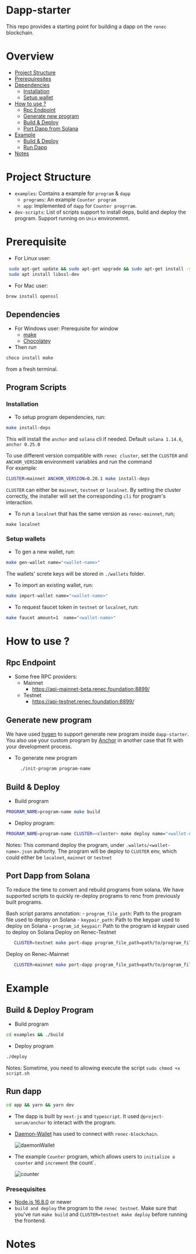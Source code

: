 # Dapp-starter

This repo provides a starting point for building a dapp on the `renec` blockchain.

# Overview

- [Project Structure](#project-structure)
- [Prerequiresites](#prerequisite)
- [Dependencies](#dependencies)
  - [Installation](#installation)
  - [Setup wallet](#setup-wallets)
- [How to use ?](#how-to-use-)
  - [Rpc Endpoint](#rpc-endpoint)
  - [Generate new program](#generate-new-program)
  - [Build & Deploy](#build--deploy)
  - [Port Dapp from Solana](#port-dapp-from-solana)
- [Example](#example)
  - [Build & Deploy](#build--deploy-program)
  - [Run Dapp](#build--deploy-program)
- [Notes](#notes)

# Project Structure
- `examples`: Contains a example for `program` & `dapp`
  - `programs`: An example `Counter program`
  - `app`: Implemented of `dapp` for `Counter progrram`.
- `dev-scripts`: List of scripts support to install deps, build and deploy the program. Support running on `Unix` environemnt.

# Prerequisite

- For Linux user:

```bash
 sudo apt-get update && sudo apt-get upgrade && sudo apt-get install -y pkg-config build-essential libudev-dev
 sudo apt install libssl-dev
```

- For Mac user:

```bash
brew install openssl
```

## Dependencies
- For Windows user:
  Prerequisite for window
    - [make](https://www.gnu.org/software/make/manual/make.html)
    - [Chocolatey](https://chocolatey.org/install)
 - Then run
  ```bash
  choco install make
  ```
  from a fresh terminal.

## Program Scripts

  ### Installation

  - To setup program dependencies, run:

  ```bash
  make install-deps
  ```

  This will install the `anchor` and `solana` cli if needed. Default `solana 1.14.6`, `anchor 0.25.0`

  To use different version compatible with `renec cluster`, set the `CLUSTER` and `ANCHOR_VERSION` environment variables and run the command
  </br>
  For example:

  ```bash
  CLUSTER=mainnet ANCHOR_VERSION=0.20.1 make install-deps
  ```

  `CLUSTER` can either be `mainnet`, `testnet` or `localnet`. By setting the cluster correctly, the installer will set the corresponding     `cli` for program's interaction.

  - To run a `localnet` that has the same version as `renec-mainnet`, run;

  ```
  make localnet
  ```

  ### Setup wallets

  - To gen a new wallet, run:

  ```bash
  make gen-wallet name="<wallet-name>"
  ```

  The wallets' screte keys will be stored in `./wallets` folder.

  - To import an existing wallet, run:

  ```bash
  make import-wallet name="<wallet-name>"
  ```

  - To request faucet token in `testnet` or `localnet`, run:

  ```bash
  make faucet amount=1  name="<wallet-name>"
  ```

# How to use ?

  ## Rpc Endpoint

  - Some free RPC providers:
    - Mainnet
      - https://api-mainnet-beta.renec.foundation:8899/
    - Testnet
      - https://api-testnet.renec.foundation:8899/
  ## Generate new program
   We have used [hygen](https://www.hygen.io/) to support generate new program inside `dapp-starter`. You also use your custom program by [Anchor]() in another case that fit with your development process.
   - To generate new program
      ```bash
        ./init-program program-name
      ```
  ## Build & Deploy
   - Build program
  ```bash
  PROGRAM_NAME=program-name make build
  ```
  - Deploy program:
  ```bash
  PROGRAM_NAME=program-name CLUSTER=<cluster> make deploy name="<wallet-name>"
  ```
  Notes:
  This command deploy the program, under `.wallets/<wallet-name>.json` authority. The program will be deploy to `CLUSTER` env, which could either be `localnet`, `mainnet` or `testnet`

  ## Port Dapp from Solana
   To reduce the time to convert and rebuild programs from solana. We have supported scripts to quickly re-deploy programs to renc from previously built programs.

   Bash script params annotation:
     - `program_file_path`: Path to the program file used to deploy on Solana
     - `keypair_path`: Path to the keypair used to deploy on Solana
     - `program_id_keypair`: Path to the program id keypair used to deploy on Solana
   Deploy on Renec-Testnet
   ```bash
      CLUSTER=testnet make port-dapp program_file_path=path/to/program_file.so keypair_path=path/to/wallet.json program_id_keypair=path/tp/program-id/keypair.json
   ```

   Deploy on Renec-Mainnet
   ```bash
      CLUSTER=mainnet make port-dapp program_file_path=path/to/program_file.so keypair_path=path/to/wallet.json progran_id_keypair=path/tp/program-id/keypair.json
   ```


# Example
  ## Build & Deploy Program
  - Build program
  
  ```bash
  cd examples && ./build
  ```
  - Deploy program
  ```bash
  ./deploy
  ```
  
  Notes: Sometime, you need to allowing execute the script
  ```sudo chmod +x script.sh```
  
  ## Run dapp
  ```bash
  cd app && yarn && yarn dev
  ```
  - The dapp is built by `next-js` and `typescript`. It used `@project-serum/anchor` to interact with the program.
    </br>

  - [Daemon-Wallet](https://renec.foundation/en/support/how-to-create-a-new-demon-wallet) has used to connect with `renec-blockchain`.
  
    ![daemonWallet](public/connect_wallet.png)

  - The example `Counter` program, which allows users to `initialize a counter` and `increment` the count`.
  
    ![counter](public/counter.png)

  ### Presequisites

  - [Node.js 16.8.0](https://nodejs.org/en) or newer
  - `build and deploy` the program to the `renec testnet`. Make sure that you've run `make build` and `CLUSTER=testnet make deploy` before running the frontend.
# Notes
